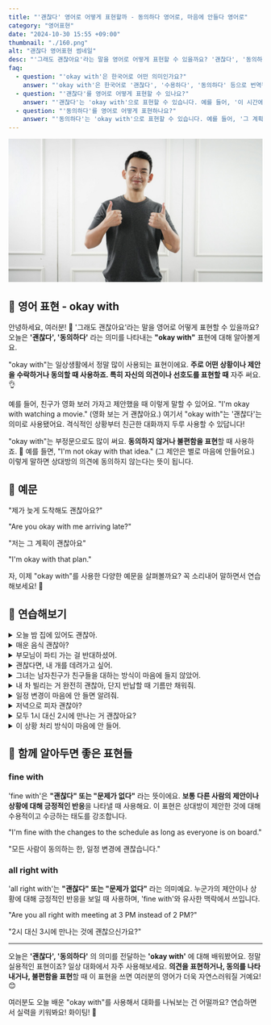 ```yaml
---
title: "'괜찮다' 영어로 어떻게 표현할까 - 동의하다 영어로, 마음에 안들다 영어로"
category: "영어표현"
date: "2024-10-30 15:55 +09:00"
thumbnail: "./160.png"
alt: "괜찮다 영어표현 썸네일"
desc: "'그래도 괜찮아요'라는 말을 영어로 어떻게 표현할 수 있을까요? '괜찮다', '동의하다'라는 의미를 나타내는 'okay with' 표현에 대해 알아봅시다. 다양한 예문을 통해서 연습하고 본인의 표현으로 만들어 보세요."
faq:
  - question: "'okay with'은 한국어로 어떤 의미인가요?"
    answer: "'okay with'은 한국어로 '괜찮다', '수용하다', '동의하다' 등으로 번역될 수 있습니다. 이는 어떤 상황이나 제안에 대해 긍정적인 반응을 보일 때 사용됩니다."
  - question: "'괜찮다'를 영어로 어떻게 표현할 수 있나요?"
    answer: "'괜찮다'는 'okay with'으로 표현할 수 있습니다. 예를 들어, '이 시간에 만나는 것 괜찮아요?'는 'Are you okay with meeting at this time?'로 말할 수 있습니다."
  - question: "'동의하다'를 영어로 어떻게 표현하나요?"
    answer: "'동의하다'는 'okay with'으로 표현할 수 있습니다. 예를 들어, '그 계획에 동의해요'는 'I'm okay with that plan'으로 표현할 수 있습니다."
---
```


![회색옷을 입은 남성이 두 손의 엄지를 치켜올리고 있음](./160-1.jpg)

## 🌟 영어 표현 - okay with

안녕하세요, 여러분! 👋 '그래도 괜찮아요'라는 말을 영어로 어떻게 표현할 수 있을까요? 오늘은 **'괜찮다', '동의하다'** 라는 의미를 나타내는 **"okay with"** 표현에 대해 알아볼게요.

"okay with"는 일상생활에서 정말 많이 사용되는 표현이에요. **주로 어떤 상황이나 제안을 수락하거나 동의할 때 사용하죠. 특히 자신의 의견이나 선호도를 표현할 때** 자주 써요. 👌

예를 들어, 친구가 영화 보러 가자고 제안했을 때 이렇게 말할 수 있어요. "I'm okay with watching a movie." (영화 보는 거 괜찮아요.) 여기서 "okay with"는 '괜찮다'는 의미로 사용됐어요. 격식적인 상황부터 친근한 대화까지 두루 사용할 수 있답니다!

"okay with"는 부정문으로도 많이 써요. **동의하지 않거나 불편함을 표현**할 때 사용하죠. 🤔 예를 들면, "I'm not okay with that idea." (그 제안은 별로 마음에 안들어요.) 이렇게 말하면 상대방의 의견에 동의하지 않는다는 뜻이 됩니다.

<script async src="https://pagead2.googlesyndication.com/pagead/js/adsbygoogle.js?client=ca-pub-1465612013356152"
     crossorigin="anonymous"></script>
<!-- engple-horizontal-ad -->

<ins class="adsbygoogle"
     style="display:block"
     data-ad-client="ca-pub-1465612013356152"
     data-ad-slot="2106896038"
     data-ad-format="auto"
     data-full-width-responsive="true"></ins>

<script>
     (adsbygoogle = window.adsbygoogle || []).push({});
</script>

## 📖 예문

"제가 늦게 도착해도 괜찮아요?"

"Are you okay with me arriving late?"

"저는 그 계획이 괜찮아요"

"I'm okay with that plan."

자, 이제 "okay with"를 사용한 다양한 예문을 살펴볼까요? 꼭 소리내어 말하면서 연습해보세요! 🎯

## 💬 연습해보기

<details>
<summary>오늘 밤 집에 있어도 괜찮아.</summary>
<span>I'm okay with staying home tonight.</span>
</details>

<details>
<summary>매운 음식 괜찮아?</summary>
<span>Are you okay with spicy food?</span>
</details>

<details>
<summary>부모님이 파티 가는 걸 반대하셨어.</summary>
<span>My parents weren't okay with me going to the party.</span>
</details>

<details>
<summary>괜찮다면, 내 개를 데려가고 싶어.</summary>
<span>If you're okay with it, I'd like to bring my dog along.</span>
</details>

<details>
<summary>그녀는 남자친구가 친구들을 대하는 방식이 마음에 들지 않았어.</summary>
<span>She wasn't okay with how her boyfriend treated her friends.</span>
</details>

<details>
<summary>내 차 빌리는 거 완전히 괜찮아, 단지 반납할 때 기름만 채워줘.</summary>
<span>I'm totally okay with you borrowing my car, just fill up the tank before returning it.</span>
</details>

<details>
<summary>일정 변경이 마음에 안 들면 알려줘.</summary>
<span>Let me know if you're not okay with these changes to the schedule.</span>
</details>

<details>
<summary>저녁으로 피자 괜찮아?</summary>
<span>Are you guys okay with pizza for dinner?</span>
</details>

<details>
<summary>모두 1시 대신 2시에 만나는 거 괜찮아요?</summary>
<span>Is everyone okay with meeting at 2 instead of 1?</span>
</details>

<details>
<summary>이 상황 처리 방식이 마음에 안 들어.</summary>
<span>I'm not okay with how this situation was handled.</span>
</details>

## 🤝 함께 알아두면 좋은 표현들

### fine with

'fine with'은 **"괜찮다" 또는 "문제가 없다"** 라는 뜻이에요. **보통 다른 사람의 제안이나 상황에 대해 긍정적인 반응**을 나타낼 때 사용해요. 이 표현은 상대방이 제안한 것에 대해 수용적이고 수긍하는 태도를 강조합니다.

"I'm fine with the changes to the schedule as long as everyone is on board."

"모든 사람이 동의하는 한, 일정 변경에 괜찮습니다."

### all right with

'all right with'는 **"괜찮다" 또는 "문제가 없다"** 라는 의미예요. 누군가의 제안이나 상황에 대해 긍정적인 반응을 보일 때 사용하며, 'fine with'와 유사한 맥락에서 쓰입니다.

"Are you all right with meeting at 3 PM instead of 2 PM?"

"2시 대신 3시에 만나는 것에 괜찮으신가요?"

---

오늘은 **'괜찮다', '동의하다'** 의 의미를 전달하는 **'okay with'** 에 대해 배워봤어요. 정말 실용적인 표현이죠? 일상 대화에서 자주 사용해보세요. **의견을 표현하거나, 동의를 나타내거나, 불편함을 표현**할 때 이 표현을 쓰면 여러분의 영어가 더욱 자연스러워질 거예요! 😊

여러분도 오늘 배운 "okay with"를 사용해서 대화를 나눠보는 건 어떨까요? 연습하면서 실력을 키워봐요! 화이팅! 💪

